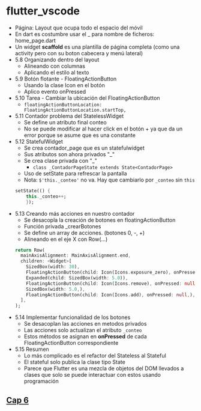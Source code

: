 # flutter_vscode

- Página: Layout que ocupa todo el espacio del móvil
- En dart es costumbre usar el _ para nombre de ficheros: home_page.dart
- Un widget **scaffold** es una plantilla de página completa (como una activity pero con su boton cabecera y menú lateral)
- 5.8 Organizando dentro del layout
    - Alineando con columnas 
    - Aplicando el estilo al texto
- 5.9 Botón flotante - FloatingActionButton
    - Usando la clase Icon en el botón
    - Aplico evento onPressed
- 5.10 Tarea - Cambiar la ubicación del FloatingActionButton
    - `floatingActionButtonLocation: FloatingActionButtonLocation.startTop,`
- 5.11 Contador problema del StatelessWidget
    - Se define un atributo final conteo
    - No se puede modificar al hacer click en el botón + ya que da un error porque se asume que es una constante
- 5.12 StatefulWidget
    - Se crea contador_page que es un statefulwidget
    - Sus atributos son ahora privados "_"
    - Se crea clase privada con "_"
        - `class _ContadorPageState extends State<ContadorPage>`
    - Uso de setState para refrescar la pantalla
    - Nota: `$'this._conteo'` no va. Hay que cambiarlo por `_conteo` sin `this`
    ```dart
    setState(() {
        this._conteo++;
        });
    ```
- 5.13 Creando más acciones en nuestro contador 
    - Se desacopla la creación de botones en floatingActionButton
    - Función privada _crearBotones
    - Se define un array de acciones. (botones 0, -, +)
    - Alineando en el eje X con Row(...)
    ```dart
    return Row(
      mainAxisAlignment: MainAxisAlignment.end,
      children: <Widget>[
        SizedBox(width: 30),
        FloatingActionButton(child: Icon(Icons.exposure_zero), onPressed: null,),
        Expanded(child: SizedBox(width: 5.0)),
        FloatingActionButton(child: Icon(Icons.remove), onPressed: null,),
        SizedBox(width: 5.0,),
        FloatingActionButton(child: Icon(Icons.add), onPressed: null,),
      ],
    );
    ```
- 5.14 Implementar funcionalidad de los botones
    - Se desacoplan las acciones en metodos privados
    - Las acciones solo actualizan el atributo `_conteo`
    - Estos métodos se asignan en **onPressed** de cada FloatingActionButton correspondiente
- 5.15 Resumen
    - Lo más complicado es el refactor del Stateless al Stateful
    - El stateful solo publica la clase tipo State
    - Parece que Flutter es una mezcla de objetos del DOM llevados a clases que solo se puede interactuar con estos usando programación

## [Cap 6](https://github.com/eacevedof/prj_flutter/tree/master/flutter_componentes)


